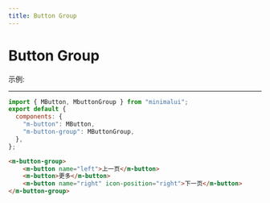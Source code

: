 ```yaml
---
title: Button Group
---
```


# Button Group

示例:

<Button-Group-button-group-demos />

---

```js
import { MButton, MbuttonGroup } from "minimalui";
export default {
  components: {
    "m-button": MButton,
    "m-button-group": MButtonGroup,
  },
};
```

```html
<m-button-group>
    <m-button name="left">上一页</m-button>
    <m-button>更多</m-button>
    <m-button name="right" icon-position="right">下一页</m-button>
</m-button-group>
```

